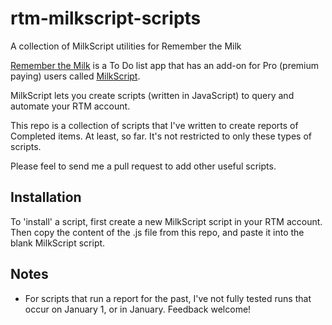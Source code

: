 # rtm-milkscript-scripts
A collection of MilkScript utilities for Remember the Milk

[Remember the Milk](https://www.rememberthemilk.com/) is a To Do list app that has an add-on for Pro (premium paying) users called [MilkScript](https://www.rememberthemilk.com/services/milkscript/). 

MilkScript lets you create scripts (written in JavaScript) to query and automate your RTM account. 

This repo is a collection of scripts that I've written to create reports of Completed items. At least, so far. It's not restricted to only these types of scripts.

Please feel to send me a pull request to add other useful scripts.

## Installation
To 'install' a script, first create a new MilkScript script in your RTM account. Then copy the content of the .js file from this repo, and paste it into the blank MilkScript script.

## Notes
* For scripts that run a report for the past, I've not fully tested runs that occur on January 1, or in January. Feedback welcome!
